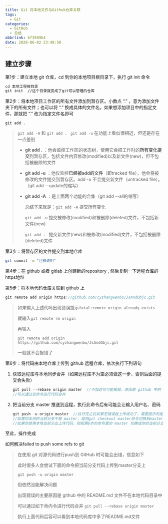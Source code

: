 ```yaml
---
title: Git 将本地文件与Github仓库关联
tags:
  - Git
categories:
  - GitHub
  - 总结
abbrlink: bf3509b4
date: 2020-06-02 23:48:50
---
```


## 建立步骤

第1步：建立本地 git 仓库，cd 到你的本地项目根目录下，执行 git init 命令

```markdown
cd 本地工程根目录
git init  //这个目录就变成了git可以管理的仓库
```

第2步：将本地项目工作区的所有文件添加到暂存区。小数点 “.” ，意为添加文件夹下的所有文件；也可以将 “.” 换成具体的文件名，如果想添加项目中的指定文件，那就把 “.” 改为指定文件名即可

```
git add .
```

> `git add -A` 和 `git add . ` `git add -u` 在功能上看似很相近，但还是存在一点差别
>
> - **git add .** ：他会监控工作区的状态树，使用它会把工作时的**所有变化提交**到暂存区，包括文件内容修改(modified)以及新文件(new)，但不包括被删除的文件
>
> - **git add -u** ：他仅监控**已经被add的文件**（即tracked file），他会将被修改的文件提交到暂存区。add -u 不会提交新文件（untracked file）。（git add --update的缩写)
>
> - **git add -A** ：是上面两个功能的合集（git add --all的缩写）
>
>   总结下来就是：`git add -A`  提交所有变化
>
>   `git add -u`  提交被修改(modified)和被删除(deleted)文件，不包括新文件(new)
>
>   `git add . ` 提交新文件(new)和被修改(modified)文件，不包括被删除(deleted)文件

第3步：将暂存区的文件提交到本地仓库

```bash
git commit -m "注释说明"
```

第4步：在 github 或者 gitlab 上创建新的repository ,  然后复制一下远程仓库的https地址

第5步：将本地代码仓库关联到 github 上

```csharp
git remote add origin https://github.com/cyzhangwenbo/JsAndObjc.git
```

> 如果输入上述代吗出现错误提示`fatal:remote origin already exists` 
>
> 就输入`git remote rm origin`
>
> 再输入 
>
> ```
> git remote add origin https://github.com/cyzhangwenbo/JsAndObjc.git
> ```
>
> 一般就不会报错了

第6步：将代码由本地仓库上传到 github 远程仓库，依次执行下列语句

1. 获取远程库与本地同步合并（如果远程库不为空必须做这一步，否则后面的提交会失败）

   ```cpp
   git pull --rebase origin master  //不加这句可能报错，原因是 github 中的 README.md 文件不在本地仓库中
   //可以通过该命令进行代码合并
   ```

2. 把当前分支 master 推送到远程，执行此命令后有可能会让输入用户名、密码

   ```cpp
   git push -u origin master  //执行完之后如果无错误就上传成功了，需要提示的是这里的 master 是 github 默认的分支，
   //如果你本地的当前分支不是 master，就用git checkout master命令切换到master分支，
   //如果你想用本地当前分支上传代码，则把第6步的命令里的 master 切换成你的当前分支名即可。
   ```

至此，操作完成

如何解决failed to push some refs to git

> 在使用 git 对源代码进行push到 GitHub 时可能会出错，信息如下
>
> 此时很多人会尝试下面的命令把当前分支代码上传到master分支上
>
> `git push -u origin master`
>
> 但依然没能解决问题
>
> 出现错误的主要原因是 github 中的 README.md 文件不在本地代码目录中
>
> 可以通过如下命内令进行代码合并
> `git pull --rebase origin master`
>
> 执行上面代码后容可以看到本地代码库中多了README.md文件

